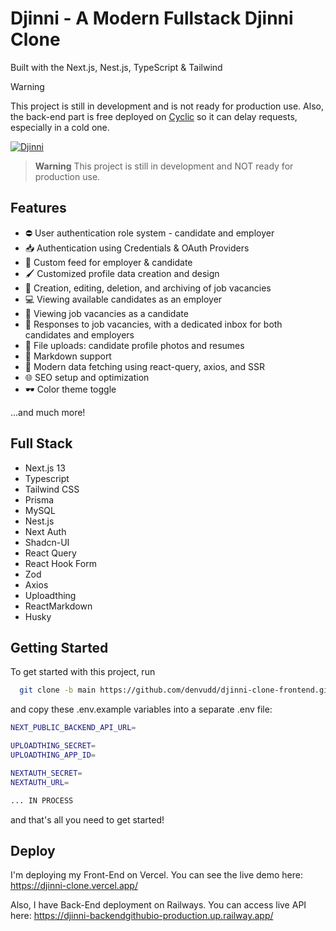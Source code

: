 # Djinni - A Modern Fullstack Djinni Clone

Built with the Next.js, Nest.js, TypeScript & Tailwind

> [!WARNING]  
> This project is still in development and is not ready for production use. 
> Also, the back-end part is free deployed on [Cyclic](https://www.cyclic.sh/) so it can delay requests, especially in a cold one.

[![Djinni](https://i.ibb.co/hLM7y0V/Screenshot-2023-09-21-10-21-55.png)](https://djinni-clone.vercel.app/)

> **Warning**
> This project is still in development and NOT ready for production use.

## Features

- ⛔️ User authentication role system - candidate and employer
- 📥 Authentication using Credentials & OAuth Providers
- 📶 Custom feed for employer & candidate
- 🖌 Customized profile data creation and design
- 👷 Creation, editing, deletion, and archiving of job vacancies
- 💻 Viewing available candidates as an employer
- 📄 Viewing job vacancies as a candidate
- 💬 Responses to job vacancies, with a dedicated inbox for both candidates and employers
- 🔽 File uploads: candidate profile photos and resumes
- 🎨 Markdown support
- 📁 Modern data fetching using react-query, axios, and SSR
- 🌐 SEO setup and optimization
- 🕶 Color theme toggle

...and much more!

## Full Stack

- Next.js 13
- Typescript
- Tailwind CSS
- Prisma
- MySQL
- Nest.js
- Next Auth
- Shadcn-UI
- React Query
- React Hook Form
- Zod
- Axios
- Uploadthing
- ReactMarkdown
- Husky

## Getting Started

To get started with this project, run

```bash
  git clone -b main https://github.com/denvudd/djinni-clone-frontend.github.io.git
```

and copy these .env.example variables into a separate .env file:

```bash
NEXT_PUBLIC_BACKEND_API_URL=

UPLOADTHING_SECRET=
UPLOADTHING_APP_ID=

NEXTAUTH_SECRET=
NEXTAUTH_URL=

... IN PROCESS
```

and that's all you need to get started!

## Deploy

I'm deploying my Front-End on Vercel. You can see the live demo here: https://djinni-clone.vercel.app/

Also, I have Back-End deployment on Railways. You can access live API here: https://djinni-backendgithubio-production.up.railway.app/
